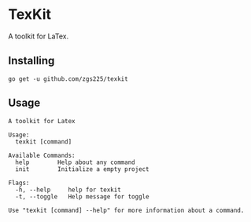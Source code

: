 TexKit
=== 

A toolkit for LaTex.

## Installing

```
go get -u github.com/zgs225/texkit
```

## Usage

```
A toolkit for Latex

Usage:
  texkit [command]

Available Commands:
  help        Help about any command
  init        Initialize a empty project

Flags:
  -h, --help     help for texkit
  -t, --toggle   Help message for toggle

Use "texkit [command] --help" for more information about a command.
```
